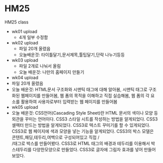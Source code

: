 # HM25
HM25 class

* wk01 upload
  * 4개 일부 수정함
* wk02 upload
  * 파일 20개 올렸음
  * 오늘배운것: 타이틀달기,문서제목,툴팁달기,단락 나누기등등
* wk03 upload
  * 파일 2개로 나눠서 올림
  * 오늘 배운것: 나만의 홈페이지 만들기
* wk04 upload
 * 파일 20개 올렸음
 * 오늘 배운것: HTML문서 구조화와 시맨틱 태그에 대해 알아봄,
               시맨틱 태그로 구조화된 웹페이지를 만들어봄,
               웹 폼의 목적을 이해하고 직접 실습해봄,
               웹 폼의 각 요소를 활용하여 사용자로부터 입력받는 웹 페이지를 만들어봄
* wk05 upload
 * 오늘 배운것: CSS언어(Cascading Style Sheet)란 HTML 문서의 색이나 모양 등 외관을 꾸미는 언어이다.
               CSS3 스타일 시트를 작성하는 방법을 알게되었다.
               CSS3 셀렉터 만드는 방법을 알게되었다.
               CSS3로 텍스트 꾸미기를 할 수 있게되었다.
               CSS3로 웹 페이지에 색과 모양을 넣는 기능을 알게되었다.
               CSS3의 박스 모델은 콘텐트,패딩,테두리,여백으로 구성되어있고 직접 /*<div>*/태그로 박스를 만들어봤다.
               CSS3로 HTML 태그의 배경과 테두리를 이용해서 박스테두리를 다양한모양으로 만들었다.
               CSS3로 글자에 그림자 효과를 넣어 만들어 보았다.
